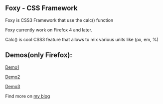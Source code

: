 Foxy - CSS Framework
-----

Foxy is CSS3 Framework that use the calc() function

Foxy currently work on Firefox 4 and later.

Calc() is cool CSS3 feature that allows  to mix various units like (px, em, %)



Demos(only Firefox):
---------------------
[Demo1](http://dl.dropbox.com/u/2111778/Foxy-CSS-Framework/calc.html)

[Demo2](http://dl.dropbox.com/u/2111778/Foxy-CSS-Framework/calc1.html)

[Demo3](http://dl.dropbox.com/u/2111778/Foxy-CSS-Framework/calc2.html)


Find more on [my blog](http://www.vcarrer.com/2011/06/foxy-css-framework.html)